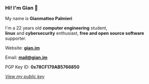 ### Hi! I'm Gian 👋

My name is **Gianmatteo Palmieri**

I'm a 22 years old **computer engineering** student,<br>
**linux** and **cybersecurity** enthusiast, **free and open source software** supporter.

Website: **[gian.im](https://gian.im)**

Email: **mail@gian.im**

PGP Key ID: **0x78CF179AB5766850**

*[View my public key](https://github.com/mrgian/mrgian/raw/main/public.key)*

